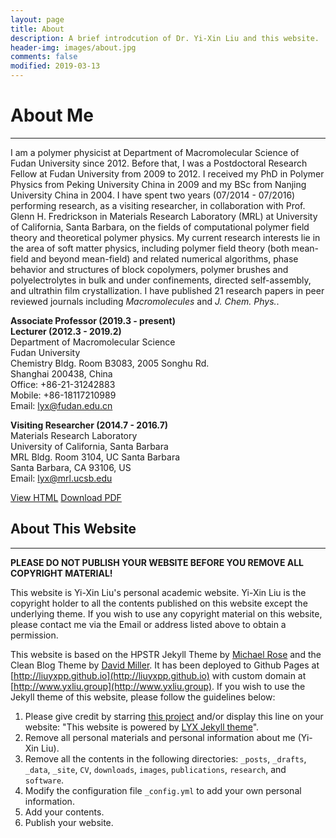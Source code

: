 ```yaml
---
layout: page
title: About
description: A brief introdcution of Dr. Yi-Xin Liu and this website.
header-img: images/about.jpg
comments: false
modified: 2019-03-13
---
```


# About Me
-----

I am a polymer physicist at Department of Macromolecular Science of Fudan University since 2012.
Before that, I was a Postdoctoral Research Fellow at Fudan University from 2009 to 2012.
I received my PhD in Polymer Physics from Peking University China in 2009 and my BSc from Nanjing University China in 2004.
I have spent two years (07/2014 - 07/2016) performing research, as a visiting researcher, in collaboration with Prof. Glenn H. Fredrickson in Materials Research Laboratory (MRL) at University of California, Santa Barbara, on the fields of computational polymer field theory and theoretical polymer physics.
My current research interests lie in the area of soft matter physics, including polymer field theory (both mean-field and beyond mean-field) and related numerical algorithms, phase behavior and structures of block copolymers, polymer brushes and polyelectrolytes in bulk and under confinements, directed  self-assembly, and ultrathin film crystallization.
I have published 21 research papers in peer reviewed journals including *Macromolecules* and *J. Chem. Phys.*.

**Associate Professor (2019.3 - present)**  
**Lecturer (2012.3 - 2019.2)**  
Department of Macromolecular Science  
Fudan University  
Chemistry Bldg. Room B3083, 2005 Songhu Rd.  
Shanghai 200438, China  
Office: +86-21-31242883  
Mobile: +86-18117210989  
Email: lyx@fudan.edu.cn

**Visiting Researcher (2014.7 - 2016.7)**  
Materials Research Laboratory  
University of California, Santa Barbara  
MRL Bldg. Room 3104, UC Santa Barbara  
Santa Barbara, CA 93106, US  
Email: lyx@mrl.ucsb.edu

<div markdown="0">
    <a href="{{ site.url }}/CV/" class="btn btn-info">View HTML</a>
    <a href="{{ site.url }}/downloads/CV.pdf" class="btn btn-success">Download PDF</a>
</div>

## About This Website
-----

**PLEASE DO NOT PUBLISH YOUR WEBSITE BEFORE YOU REMOVE ALL COPYRIGHT MATERIAL!**

This website is Yi-Xin Liu's personal academic website. Yi-Xin Liu is the copyright holder to all the contents published on this website except the underlying theme. If you wish to use any copyright material on this website, please contact me via the Email or address listed above to obtain a permission.

This website is based on the HPSTR Jekyll Theme by [Michael Rose](https://github.com/mmistakes) and the Clean Blog Theme by [David Miller](https://github.com/davidtmiller/). It has been deployed to Github Pages at [http://liuyxpp.github.io](http://liuyxpp.github.io) with custom domain at [http://www.yxliu.group](http://www.yxliu.group). If you wish to use the Jekyll theme of this website, please follow the guidelines below:

1. Please give credit by starring [this project](https://github.com/liuyxpp/liuyxpp.github.io) and/or display this line on your website: "This website is powered by [LYX Jekyll theme](https://github.com/liuyxpp/liuyxpp.github.io)".
2. Remove all personal materials and personal information about me (Yi-Xin Liu).
3. Remove all the contents in the following directories: `_posts`, `_drafts`, `_data`, `_site`, `CV`, `downloads`, `images`, `publications`, `research`, and `software`.
4. Modify the configuration file `_config.yml` to add your own personal information.
5. Add your contents.
6. Publish your website.
